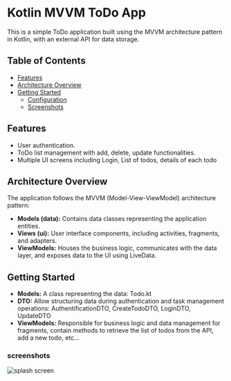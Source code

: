 # Kotlin MVVM ToDo App 

This is a simple ToDo application built using the MVVM architecture pattern in Kotlin, with an external API for data storage.


## Table of Contents

- [Features](#features)
- [Architecture Overview](#architecture-overview)
- [Getting Started](#getting-started)
  - [Configuration](#configuration)
  - [Screenshots](#screenshots)


## Features

- User authentication.
- ToDo list management with add, delete, update functionalities.
- Multiple UI screens including Login, List of todos, details of each todo

## Architecture Overview

The application follows the MVVM (Model-View-ViewModel) architecture pattern:

- **Models (data):** Contains data classes representing the application entities.
- **Views (ui):** User interface components, including activities, fragments, and adapters.
- **ViewModels:** Houses the business logic, communicates with the data layer, and exposes data to the UI using LiveData.

## Getting Started

- **Models:** A class representing the data: Todo.kt
- **DTO:** Allow structuring data during authentication and task management operations: AuthentificationDTO, CreateTodoDTO, LoginDTO, UpdateDTO
- **ViewModels:** Responsible for business logic and data management for fragments, contain methods to retrieve the list of todos from the API, add a new todo, etc...

### screenshots
![splash screen](https://github.com/ines-besrour/Projet-Kotlin/assets/83375466/b4a1aa47-1a1e-4ef9-a660-a44557b8df45)

